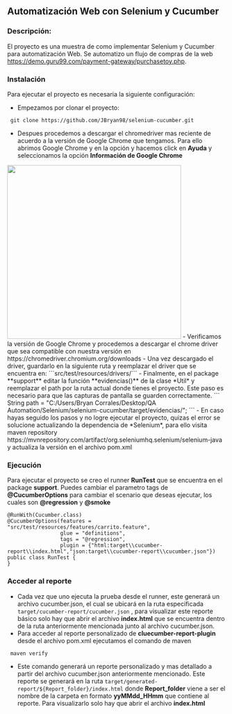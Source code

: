 ## Automatización Web con Selenium y Cucumber
### Descripción:
El proyecto es una muestra de como implementar Selenium y Cucumber para automatización Web. Se automatizo un flujo
de compras de la web https://demo.guru99.com/payment-gateway/purchasetoy.php.
### Instalación
Para ejecutar el proyecto es necesaria la siguiente configuración:
- Empezamos por clonar el proyecto: 
````agsl
 git clone https://github.com/JBryan98/selenium-cucumber.git
````

- Despues procedemos a descargar el chromedriver mas reciente de acuerdo a la versión de Google Chrome que tengamos.
Para ello abrimos Google Chrome y en la opción y hacemos click en **Ayuda** y seleccionamos la opción **Información de Google Chrome**
<img src="https://www.muycomputer.com/wp-content/uploads/2022/09/Comprobar-actualizaciones-de-Google-Chrome-en-Windows-y-macOS-1.png" width="400">
- Verificamos la versión de Google Chrome y procedemos a descargar el chrome driver que sea compatible con nuestra versión en
https://chromedriver.chromium.org/downloads
- Una vez descargado el driver, guardarlo en la siguiente ruta y reemplazar el driver que se encuentra en: ```src/test/resources/drivers/```
- Finalmente, en el package **support** editar la función **evidencias()** de la clase *Util* y reemplazar 
el path por la ruta actual donde tienes el proyecto. Este paso es necesario para que las capturas de pantalla se guarden correctamente.
```
String path = "C:/Users/Bryan Corrales/Desktop/QA Automation/Selenium/selenium-cucumber/target/evidencias/";
```
- En caso hayas seguido los pasos y no logre ejecutar el proyecto, quizas el error se solucione actualizando la dependencia
de *Selenium*, para ello visita maven repository https://mvnrepository.com/artifact/org.seleniumhq.selenium/selenium-java 
y actualiza la versión en el archivo pom.xml 


### Ejecución
Para ejecutar el proyecto se creo el runner **RunTest** que se encuentra en el package **support**.
Puedes cambiar el parametro tags de **@CucumberOptions** para cambiar el scenario que deseas ejecutar, 
los cuales son **@regression** y **@smoke**
````
@RunWith(Cucumber.class)
@CucumberOptions(features = "src/test/resources/features/carrito.feature",
                 glue = "definitions",
                 tags = "@regression",
                 plugin = {"html:target\\cucumber-report\\index.html","json:target\\cucumber-report\\cucumber.json"})
public class RunTest {
}
````

### Acceder al reporte
- Cada vez que uno ejecuta la prueba desde el runner, este generará un archivo cucumber.json, el cual se ubicará en la ruta especificada
```target/cucumber-report/cucumber.json``` , para visualizar este reporte básico solo hay que abrir 
el archivo **index.html** que se encuentra dentro de la ruta anteriormente mencionada junto al archivo cucumber.json.
- Para acceder al reporte personalizado de **cluecumber-report-plugin** desde el archivo pom.xml ejecutamos el comando de maven
````agsl
 maven verify
````
- Este comando generará un reporte personalizado y mas detallado a partir del archivo cucumber.json anteriormente mencionado.
Este reporte se generará en la ruta ``target/generated-report/${Report_folder}/index.html`` donde **Report_folder** viene a ser 
el nombre de la carpeta en formato **yyMMdd_HHmm** que contiene al reporte. Para visualizarlo solo hay que abrir el archivo
**index.html**
